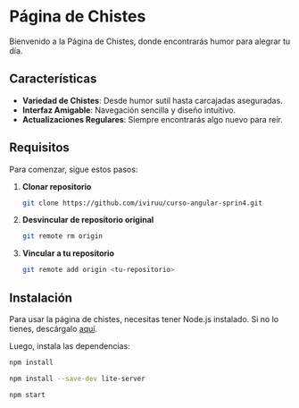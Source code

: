 # Página de Chistes

Bienvenido a la Página de Chistes, donde encontrarás humor para alegrar tu día.

## Características

- **Variedad de Chistes**: Desde humor sutil hasta carcajadas aseguradas.
- **Interfaz Amigable**: Navegación sencilla y diseño intuitivo.
- **Actualizaciones Regulares**: Siempre encontrarás algo nuevo para reír.

## Requisitos

Para comenzar, sigue estos pasos:

1. **Clonar repositorio**
    ```bash
    git clone https://github.com/iviruu/curso-angular-sprin4.git
    ```

2. **Desvincular de repositorio original**
    ```bash
    git remote rm origin
    ```

3. **Vincular a tu repositorio**
    ```bash
    git remote add origin <tu-repositorio>
    ```

## Instalación

Para usar la página de chistes, necesitas tener Node.js instalado. Si no lo tienes, descárgalo [aquí](https://nodejs.org/).

Luego, instala las dependencias:

```bash
npm install

npm install --save-dev lite-server

npm start
```
